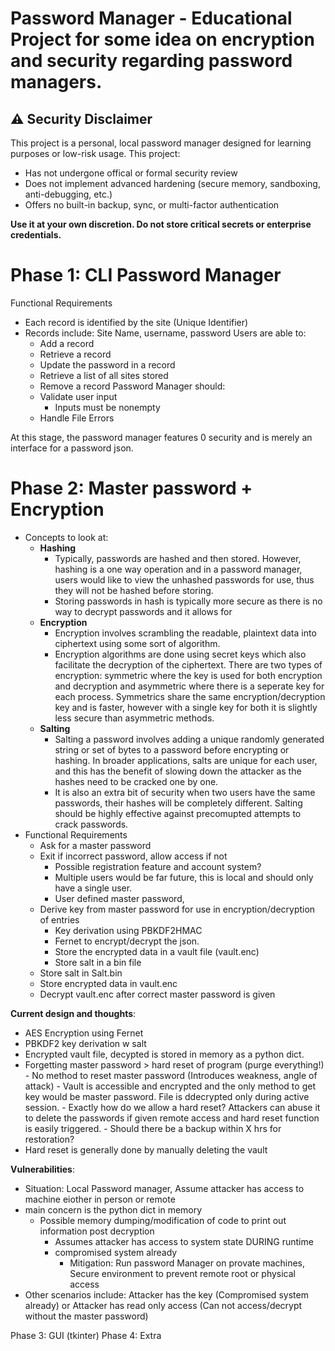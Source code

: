 # Password Manager - Educational Project for some idea on encryption and security regarding password managers.

## ⚠️ Security Disclaimer

This project is a personal, local password manager designed for learning purposes or low-risk usage.
This project:
- Has not undergone offical or formal security review
- Does not implement advanced hardening (secure memory, sandboxing, anti-debugging, etc.)
- Offers no built-in backup, sync, or multi-factor authentication

**Use it at your own discretion. Do not store critical secrets or enterprise credentials.**

# Phase 1: CLI Password Manager
Functional Requirements
   - Each record is identified by the site (Unique Identifier)
   - Records include: Site Name, username, password
   Users are able to:
      - Add a record
      - Retrieve a record
      - Update the password in a record
      - Retrieve a list of all sites stored
      - Remove a record
   Password Manager should:
      - Validate user input 
         - Inputs must be nonempty
      - Handle File Errors 

At this stage, the password manager  features 0 security and is merely an interface for a password json.

# Phase 2: Master password + Encryption
   - Concepts to look at:
      - **Hashing**
         - Typically, passwords are hashed and then stored. However, hashing is a one way operation and in a password manager, users would like to view the unhashed passwords for use, thus they will not be hashed before storing.
         - Storing passwords in hash is typically more secure as there is no way to decrypt passwords and it allows for 
      - **Encryption**
         - Encryption involves scrambling the readable, plaintext data  into ciphertext using some sort of algorithm.
         - Encryption algorithms are done using secret keys which also facilitate the decryption of the ciphertext. There are two types of encryption: symmetric where the key is used for both encryption and decryption and asymmetric where there is a seperate key for each process.
         Symmetrics share the same encryption/decryption key and is faster, however with a single key for both it is slightly less secure than asymmetric methods.
      - **Salting**
         - Salting a password involves adding a unique randomly generated string or set of bytes to a password before encrypting or hashing. In broader applications, salts are unique for each user, and this has the benefit of slowing down the attacker as the hashes need to be cracked one by one.
         - It is also an extra bit of security when two users have the same passwords, their hashes will be completely different. Salting should be highly effective against precomupted attempts to crack passwords.
   - Functional Requirements 
      - Ask for a master password
      - Exit if incorrect password, allow access if not
         - Possible registration feature and account system?
         - Multiple users would be far future, this is local and should only have a single user.
         - User defined master password, 
      - Derive key from master password for use in encryption/decryption of entries
         - Key derivation using PBKDF2HMAC
         - Fernet to encrypt/decrypt the json.
         - Store the encrypted data in a vault file (vault.enc)
         - Store salt in a bin file
      - Store salt in Salt.bin
      - Store encrypted data in vault.enc
      - Decrypt vault.enc after correct master password is given

**Current design and thoughts**:
   - AES Encryption using Fernet
   - PBKDF2 key derivation w salt
   - Encrypted vault file, decypted is stored in memory as a python dict.
   - Forgetting master password > hard reset of program (purge everything!)
         - No method to reset master password (Introduces weakness, angle of attack)
         - Vault is accessible and encrypted and the only method to get key would be master password. File is ddecrypted only during active session.
         - Exactly how do we allow a hard reset? Attackers can abuse it to delete the passwords if given remote access and hard reset function is easily triggered.
            - Should there be a backup within X hrs for restoration?
   - Hard reset is generally done by manually deleting the vault
      
**Vulnerabilities**:
   - Situation: Local Password manager, Assume attacker has access to machine eiother in person or remote
   - main concern is the python dict in memory
      - Possible memory dumping/modification of code to print out information post decryption
         - Assumes attacker has access to system state DURING runtime
         - compromised system already
            - Mitigation: Run password Manager on provate machines, Secure environment to prevent remote root or physical access
   - Other scenarios include: Attacker has the key (Compromised system already) or Attacker has read only access (Can not access/decrypt without the master password)
         
Phase 3: GUI (tkinter)
Phase 4: Extra